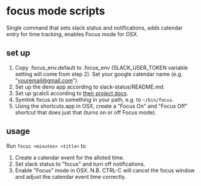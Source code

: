 # focus mode scripts
Single command that sets slack status and notifications, adds calendar entry for time tracking, enables Focus mode for OSX.

## set up
1. Copy .focus_env.default to .focus_env (SLACK_USER_TOKEN variable setting will come from step 2).  Set your google calendar name (e.g. "youremail@gmail.com").
2. Set up the deno app according to slack-status/README.md.
3. Set up gcalcli according to [their project docs](https://github.com/insanum/gcalcli).
4. Symlink focus.sh to something in your path, e.g. to `~/bin/focus`.
5. Using the shortcuts.app in OSX, create a "Focus On" and "Focus Off" shortcut that does just that (turns on or off Focus mode).

## usage
Run `focus <minutes> <title>` to
1. Create a calendar event for the alloted time.
2. Set slack status to "focus" and turn off notifications.
3. Enable "Focus" mode in OSX.
N.B. CTRL-C will cancel the focus window and adjust the calendar event time correctly.
